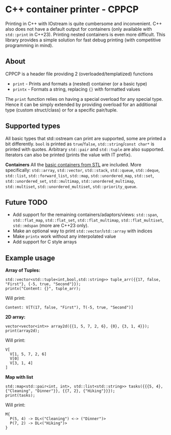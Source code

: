# C++ container printer - CPPCP
Printing in C++ with IOstream is quite cumbersome and inconvenient. C++ also does not have a default output for containers (only available with `std::print` in C++23). Printing nested containers is even more difficult. This library provides a simple solution for fast debug printing (with competitive programming in mind).

## About
CPPCP is a header file providing 2 (overloaded/templatized) functions

 - `print` - Prints and formats a (nested) container (or a basic type)
 - `printx` - Formats a string, replacing `{}` with formatted values

The `print` function relies on having a special overload for any special type. Hence it can be simply extended by providing overload for an additional type (custom struct/class) or for a specific pair/tuple.

## Supported types
All basic types that std::ostream can print are supported, some are printed a bit differently. `bool` is printed as `true`/`false`, `std::string`/`const char*` is printed with quotes. Arbitrary `std::pair` and `std::tuple` are also supported. Iterators can also be printed (prints the value with IT prefix).

**Containers**
All the [basic containers from STL]([url](https://en.cppreference.com/w/cpp/container)) are included. More specifically:
`std::array`, `std::vector`, `std::stack`, `std::queue`, `std::deque`, `std::list`, `std::forward_list`, `std::map`, `std::unordered_map`, `std::set`, `std::unordered_set`, `std::multimap`, `std::unordered_multimap`, `std::multiset`, `std::unordered_multiset`, `std::priority_queue`.

## Future TODO

 - Add support for the remaining containers/adaptors/views: `std::span`, `std::flat_map`, `std::flat_set`, `std::flat_multimap`, `std::flat_multiset`, `std::mdspan` (more are C++23 only).
 - Make an optional way to print `std::vector`/`std::array` with indices
 - Make `printx` work without any interpolated value
 - Add support for C style arrays

## Example usage
**Array of Tuples:**

    std::vector<std::tuple<int,bool,std::string>> tuple_arr({{17, false, "First"}, {-5, true, "Second"}});
    printx("Content: {}", tuple_arr);
    
Will print:

    Content: V[T(17, false, "First"), T(-5, true, "Second")]

**2D array:**

    vector<vector<int>> array2d({{1, 5, 7, 2, 6}, {0}, {3, 1, 4}});
    print(array2d);

Will print:

    V[
      V[1, 5, 7, 2, 6]
      V[0]
      V[3, 1, 4]
    ]

**Map with list**

    std::map<std::pair<int, int>, std::list<std::string>> tasks({{{5, 4}, {"Cleaning", "Dinner"}}, {{7, 2}, {"Hiking"}}});
    print(tasks);

Will print:

    M{
      P(5, 4) -> DL<("Cleaning") <-> ("Dinner")>
      P(7, 2) -> DL<("Hiking")>
    }
